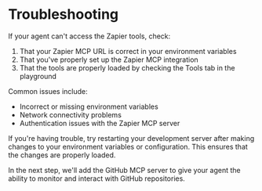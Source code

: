 # Troubleshooting

If your agent can't access the Zapier tools, check:

1. That your Zapier MCP URL is correct in your environment variables
2. That you've properly set up the Zapier MCP integration
3. That the tools are properly loaded by checking the Tools tab in the playground

Common issues include:

- Incorrect or missing environment variables
- Network connectivity problems
- Authentication issues with the Zapier MCP server

If you're having trouble, try restarting your development server after making changes to your environment variables or configuration. This ensures that the changes are properly loaded.

In the next step, we'll add the GitHub MCP server to give your agent the ability to monitor and interact with GitHub repositories.
